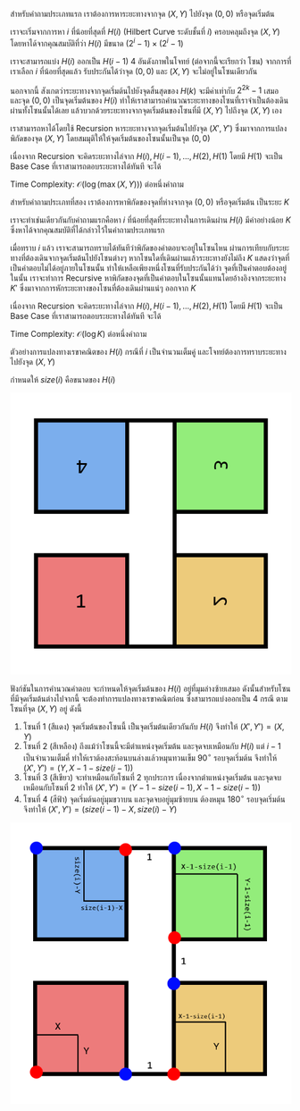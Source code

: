 สำหรับคำถามประเภทแรก เราต้องการหาระยะทางจากจุด $(X, Y)$ ไปยังจุด $(0, 0)$ หรือจุดเริ่มต้น 

เราจะเริ่มจากการหา $i$ ที่น้อยที่สุดที่ $H(i)$ (Hilbert Curve ระดับชั้นที่ $i$) ครอบคลุมถึงจุด $(X, Y)$ โดยหาได้จากคุณสมบัติที่ว่า $H(i)$ มีขนาด $(2^i - 1) \times (2^i - 1)$

เราจะสามารถแบ่ง $H(i)$ ออกเป็น $H(i - 1)$ 4 อันดังภาพในโจทย์ (ต่อจากนี้จะเรียกว่า โซน) จากการที่เราเลือก $i$ ที่น้อยที่สุดแล้ว รับประกันได้ว่าจุด $(0, 0)$ และ $(X, Y)$ จะไม่อยู่ในโซนเดียวกัน

นอกจากนี้ สังเกตว่าระยะทางจากจุดเริ่มต้นไปยังจุดสิ้นสุดของ $H(k)$ จะมีค่าเท่ากับ $2^{2k} - 1$ เสมอ และจุด $(0, 0)$ เป็นจุดเริ่มต้นของ $H(i)$ ทำให้เราสามารถคำนวณระยะทางของโซนที่เราจำเป็นต้องเดินผ่านทั้งโซนนั้นได้เลย แล้วบวกด้วยระยะทางจากจุดเริ่มต้นของโซนที่มี $(X,Y)$ ไปถึงจุด $(X,Y)$ เอง

เราสามารถหาได้โดยใช้ Recursion หาระยะทางจากจุดเริ่มต้นไปยังจุด $(X', Y')$ ซึ่งมาจากการแปลงพิกัดของจุด $(X, Y)$ โดยสมมุติให้ให้จุดเริ่มต้นของโซนนั้นเป็นจุด $(0, 0)$

เนื่องจาก Recursion จะคิดระยะทางไล่จาก $H(i), H(i - 1), \dots, H(2), H(1)$ โดยมี $H(1)$ จะเป็น Base Case ที่เราสามารถตอบระยะทางได้ทันที จะได้

Time Complexity: $\mathcal{O}(\log (\max(X, Y)))$ ต่อหนึ่งคำถาม

สำหรับคำถามประเภทที่สอง เราต้องการหาพิกัดของจุดที่ห่างจากจุด $(0, 0)$ หรือจุดเริ่มต้น เป็นระยะ $K$

เราจะทำเช่นเดียวกันกับคำถามแรกคือหา $i$ ที่น้อยที่สุดที่ระยะทางในการเดินผ่าน $H(i)$ มีค่าอย่างน้อย $K$ ซึ่งหาได้จากคุณสมบัติที่ได้กล่าวไว้ในคำถามประเภทแรก

เมื่อทราบ $i$ แล้ว เราจะสามารถทราบได้ทันทีว่าพิกัดของคำตอบจะอยู่ในโซนไหน ผ่านการเทียบกับระยะทางที่ต้องเดินจากจุดเริ่มต้นไปยังโซนต่างๆ หากโซนใดที่เดินผ่านแล้วระยะทางยังไม่ถึง $K$ แสดงว่าจุดที่เป็นคำตอบไม่ได้อยู่ภายในโซนนั้น ทำให้เหลือเพียงหนึ่งโซนที่รับประกันได้ว่า จุดที่เป็นคำตอบต้องอยู่ในนั้น เราจะทำการ Recursive หาพิกัดของจุดที่เป็นคำตอบในโซนนั้นแทนโดยอ้างอิงจากระยะทาง $K'$ ซึ่งมาจากการหักระยะทางของโซนที่ต้องเดินผ่านแน่ๆ ออกจาก $K$

เนื่องจาก Recursion จะคิดระยะทางไล่จาก $H(i), H(i - 1), \dots, H(2), H(1)$ โดยมี $H(1)$ จะเป็น Base Case ที่เราสามารถตอบระยะทางได้ทันที จะได้

Time Complexity: $\mathcal{O}(\log K)$ ต่อหนึ่งคำถาม

ตัวอย่างการแปลงทางเรขาคณิตของ $H(i)$ กรณีที่ $i$ เป็นจำนวนเต็มคู่ และโจทย์ต้องการทราบระยะทางไปยังจุด $(X, Y)$

กำหนดให้ $size(i)$ คือขนาดของ $H(i)$

![](../media/o60_may07_hilbert/image1.png)

ฟังก์ชันในการคำนวณคำตอบ จะกำหนดให้จุดเริ่มต้นของ $H(i)$ อยู่ที่มุมล่างซ้ายเสมอ ดังนั้นสำหรับโซนที่มีจุดเริ่มต้นต่างไปจากนี้ จะต้องทำการแปลงทางเรขาคณิตก่อน ซึ่งสามารถแบ่งออกเป็น 4 กรณี ตามโซนที่จุด $(X, Y)$ อยู่ ดังนี้

1. โซนที่ 1 (สีแดง) จุดเริ่มต้นของโซนนี้ เป็นจุดเริ่มต้นเดียวกันกับ $H(i)$ จึงทำให้ $(X', Y') = (X, Y)$
2. โซนที่ 2 (สีเหลือง) ถึงแม้ว่าโซนนี้จะมีตำแหน่งจุดเริ่มต้น และจุดจบเหมือนกับ $H(i)$ แต่ $i - 1$ เป็นจำนวนเต็มคี่ ทำให้เราต้องสะท้อนบนล่างแล้วหมุนทวนเข็ม $90^{\circ}$ รอบจุดเริ่มต้น จึงทำให้ $(X', Y') = (Y, X - 1 - size(i - 1))$
3. โซนที่ 3 (สีเขียว) จะทำเหมือนกับโซนที่ 2 ทุกประการ เนื่องจากตำแหน่งจุดเริ่มต้น และจุดจบเหมือนกับโซนที่ 2 ทำให้ $(X', Y') = (Y - 1 - size(i - 1), X - 1 - size(i - 1))$
4. โซนที่ 4 (สีฟ้า) จุดเริ่มต้นอยู่มุมขวาบน และจุดจบอยู่มุมซ้ายบน ต้องหมุน $180^{\circ}$ รอบจุดเริ่มต้น จึงทำให้ $(X', Y') = (size(i - 1) - X, size(i) - Y)$

![](../media/o60_may07_hilbert/image2.png)
